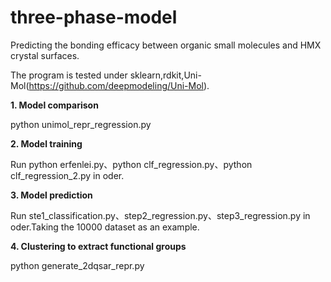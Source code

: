 # three-phase-model
Predicting the bonding efficacy between organic small molecules and HMX crystal surfaces.

The program is tested under sklearn,rdkit,Uni-Mol(https://github.com/deepmodeling/Uni-Mol).

**1. Model comparison**

python unimol_repr_regression.py

**2. Model training**

Run python erfenlei.py、python clf_regression.py、python clf_regression_2.py in oder.

**3. Model prediction**

Run ste1_classification.py、step2_regression.py、step3_regression.py in oder.Taking the 10000 dataset as an example.

**4. Clustering  to extract functional groups**

python generate_2dqsar_repr.py

